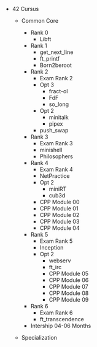 - 42 Cursus
  - Common Core
    - Rank 0
	  - Libft
    - Rank 1
	  - get_next_line
	  - ft_printf
	  - Born2beroot
    - Rank 2
	  - Exam Rank 2
	  - Opt 3
	    - fract-ol
	    - FdF
	    - so_long
	  - Opt 2
	  	- minitalk
		- pipex
	  - push_swap
    - Rank 3
	  - Exam Rank 3
	  - minishell
	  - Philosophers
    - Rank 4
	  - Exam Rank 4
	  - NetPractice
	  - Opt 2
	    - miniRT
		- cub3d
	  - CPP Module 00
	  - CPP Module 01
	  - CPP Module 02
	  - CPP Module 03
	  - CPP Module 04
    - Rank 5
	  - Exam Rank 5
	  - Inception
	  - Opt 2
	    - webserv
		- ft_irc
		- CPP Module 05
		- CPP Module 06
		- CPP Module 07
		- CPP Module 08
		- CPP Module 09
    - Rank 6
	  - Exam Rank 6
	  - ft_transcendence
	- Intership 04-06 Months

  - Specialization